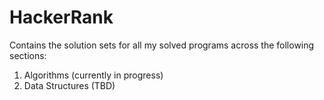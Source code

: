 # HackerRank
Contains the solution sets for all my solved programs across the following sections:

1) Algorithms (currently in progress)
2) Data Structures (TBD)
